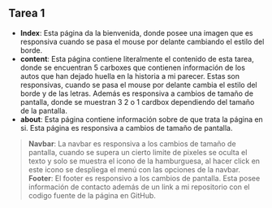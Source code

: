 ## Tarea 1

* **Index**: Esta página da la bienvenida, donde posee una imagen que es responsiva cuando se pasa el mouse por delante cambiando el estilo del borde.
* **content**: Esta página contiene literalmente el contenido de esta tarea, donde se encuentran 5 carboxes que contienen información de los autos que han dejado huella en la historia a mi parecer. Estas son responsivas, cuando se pasa el mouse por delante cambia el estilo del borde y de las letras. Además es responsiva a cambios de tamaño de pantalla, donde se muestran 3 2 o 1 cardbox dependiendo del tamaño de la pantalla.
* **about**: Esta página contiene información sobre de que trata la página en si. Esta página es responsiva a cambios de tamaño de pantalla.

> **Navbar**: La navbar es responsiva a los cambios de tamaño de pantalla, cuando se supera un cierto limite de pixeles se oculta el texto y solo se muestra el icono de la hamburguesa, al hacer click en este icono se despliega el menú con las opciones de la navbar.
> **Footer**: El footer es responsivo a los cambios de pantalla. Esta posee información de contacto además de un link a mi repositorio con el codigo fuente de la página en GitHub.